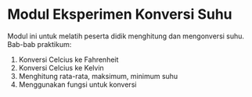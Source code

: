 # Modul Eksperimen Konversi Suhu
Modul ini untuk melatih peserta didik menghitung dan mengonversi suhu.
Bab-bab praktikum:
1. Konversi Celcius ke Fahrenheit
2. Konversi Celcius ke Kelvin
3. Menghitung rata-rata, maksimum, minimum suhu
4. Menggunakan fungsi untuk konversi

